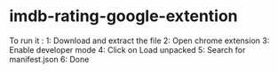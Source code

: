 # imdb-rating-google-extention
To run it :
1: Download and extract the file
2: Open chrome extension
3: Enable developer mode
4: Click on Load unpacked
5: Search for manifest.json
6: Done

